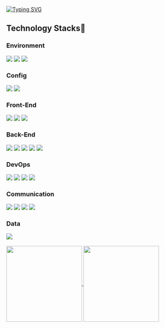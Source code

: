 

<!--
### Hi there 👋
**fun1ty/fun1ty** is a ✨ _special_ ✨ repository because its `README.md` (this file) appears on your GitHub profile.

Here are some ideas to get you started:

- 🔭 I’m currently working on ...
- 🌱 I’m currently learning ...
- 👯 I’m looking to collaborate on ...
- 🤔 I’m looking for help with ...
- 💬 Ask me about ...
- 📫 How to reach me: ...
- 😄 Pronouns: ...
- ⚡ Fun fact: ...

<span><img src="https://img.shields.io/badge/react-white?style=for-the-badge&logo=react&logoColor=2156F0"></span> 리액트
<span><img src="https://img.shields.io/badge/python-white?style=for-the-badge&logo=python&logoColor=2156F0"></span> 파이썬
<span><img src="https://img.shields.io/badge/oracle-white?style=for-the-badge&logo=oracle&logoColor=2156F0"></span>오라클
<span><img src="https://img.shields.io/badge/java-white?style=for-the-badge&logo=java&logoColor=2156F0"></span>자바
<span><img src="https://img.shields.io/badge/javascript-black?style=for-the-badge&logo=javascript&logoColor=white"> 자바스크립트
<img src="https://img.shields.io/badge/IntelliJ%20IDEA-white?style=for-the-badge&logo=IntelliJ%20IDEA&logoColor=2156F0"> 인텔리제이
</span><span><img src="https://img.shields.io/badge/Spring%20Boot-white?style=for-the-badge&logo=Spring%20Boot&logoColor=2156F0"> </span>자바스프링
<a href="https://github.com/anuraghazra/github-readme-stats">
[![Top Langs](https://github-readme-stats.vercel.app/api/top-langs/?username=fun1ty&layout=compact)](https://github.com/fun1ty/github-readme-stats)
</a>
<a href="https://github.com/anuraghazra/github-readme-stats">
[![MiRi's GitHub stats](https://github-readme-stats.vercel.app/api?username=fun1ty)](https://github.com/fun1ty/github-readme-stats)
</a>

<h3>Data</h3>
SQL, Google Analytics
-->
<a href="https://git.io/typing-svg"><img src="https://readme-typing-svg.demolab.com?font=Montserrat&weight=800&size=50&pause=1000&color=2156F0&center=true&vCenter=true&width=800&height=300&lines=Hi+there%2C+I'm+MiRi" alt="Typing SVG" /></a><br>
<h2>Technology Stacks🗽</h2>
<h3>Environment</h3> 
<span><img src="https://img.shields.io/badge/Visual%20Studio%20Code-2156F0?style=for-the-badge&logo=Visual%20Studio%20Code&logoColor=white"> 
</span><span></span><span><img src="https://img.shields.io/badge/git-2156F0?style=for-the-badge&logo=git&logoColor=white"> 
</span><span><img src="https://img.shields.io/badge/github-2156F0?style=for-the-badge&logo=github&logoColor=white"></span>
<h3>Config</h3> 
<span><img src="https://img.shields.io/badge/npm-2156F0?style=for-the-badge&logo=npm&logoColor=white"></span>
<span><img src="https://img.shields.io/badge/vite-black?style=for-the-badge&logo=vite&logoColor=white"></span>
<h3>Front-End</h3>
</span><span><img src="https://img.shields.io/badge/react-2156F0?style=for-the-badge&logo=react&logoColor=white"></span> 
<span><img src="https://img.shields.io/badge/styledcomponents-2156F0?style=for-the-badge&logo=styledcomponents&logoColor=white"></span>
<span><img src="https://img.shields.io/badge/redux-2156F0?style=for-the-badge&logo=redux&logoColor=white"></span>

<h3>Back-End</h3>
<span><img src="https://img.shields.io/badge/node.js-black?style=for-the-badge&logo=node.js&logoColor=white"></span>
<span><img src="https://img.shields.io/badge/mysql-black?style=for-the-badge&logo=mysql&logoColor=white"></span>
<span><img src="https://img.shields.io/badge/sequelize-black?style=for-the-badge&logo=sequelize&logoColor=white"></span>
<span><img src="https://img.shields.io/badge/express-black?style=for-the-badge&logo=express&logoColor=white"></span>
<span><img src="https://img.shields.io/badge/supabase-black?style=for-the-badge&logo=supabase&logoColor=white"></span>

<h3>DevOps</h3>
<span><img src="https://img.shields.io/badge/amazonec2-2156F0?style=for-the-badge&logo=amazonec2&logoColor=white"></span>
<span><img src="https://img.shields.io/badge/amazonrds-black?style=for-the-badge&logo=amazonrds&logoColor=white"></span>
<span><img src="https://img.shields.io/badge/amazons3-2156F0?style=for-the-badge&logo=amazons3&logoColor=white"></span>
<span><img src="https://img.shields.io/badge/vercel-2156F0?style=for-the-badge&logo=vercel&logoColor=white"></span>
  
<h3>Communication</h3>
<span><img src="https://img.shields.io/badge/slack-black?style=for-the-badge&logo=slack&logoColor=white"> 
</span><span><img src="https://img.shields.io/badge/notion-black?style=for-the-badge&logo=notion&logoColor=white"> 
</span><span><img src="https://img.shields.io/badge/jira-black?style=for-the-badge&logo=jira&logoColor=white"> 
</span><span><img src="https://img.shields.io/badge/confluence-black?style=for-the-badge&logo=confluence&logoColor=white"></span>

<h3>Data</h3>
<span><img src="https://img.shields.io/badge/googleanalytics-black?style=for-the-badge&logo=slack&logoColor=white"> 
<br/>
<br/>
  
<a href="https://github.com/fun1ty/github-readme-stats">
  <img height=200 align="center" src="https://github-readme-stats.vercel.app/api?username=fun1ty&show_icons=true" />
</a>
<a href="https://github.com/anuraghazra/convoychat">
  <img height=200 align="center" src="https://github-readme-stats.vercel.app/api/top-langs?username=fun1ty&layout=compact&langs_count=8&card_width=320" />
</a>


